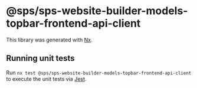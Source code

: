 # @sps/sps-website-builder-models-topbar-frontend-api-client

This library was generated with [Nx](https://nx.dev).

## Running unit tests

Run `nx test @sps/sps-website-builder-models-topbar-frontend-api-client` to execute the unit tests via [Jest](https://jestjs.io).
